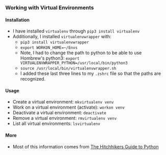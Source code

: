 ### Working with Virtual Environments
#### Installation
* I have installed `virtualenv` through `pip3 install virtualenv`
* Additionally, I installed `virtualenvwrapper` with:
  * `pip3 install virtualenvwrapper`
  * `export WORKON_HOME=~/Envs`
  * Note, I had to change the path to python to be able to use Hombrew's python3: `export VIRTUALENVWRAPPER_PYTHON=/usr/local/bin/python3`
  * `source /usr/local/bin/virtualenvwrapper.sh`
  * I added these last three lines to my `.zshrc` file so that the paths are recognized.

#### Usage
* Create a virtual environment: `mkvirtualenv venv`
* Work on a virtual environment (activate): `workon venv`
* Deactivate a virtual environment: `deactivate`
* Remove a virtual environment: `rmvirtualenv venv`
* List all virtual environments: `lsvirtualenv`

#### More
* Most of this information comes from [The Hitchhikers Guide to Python](https://python-guide-ru.readthedocs.io/en/latest/dev/virtualenvs.html)
